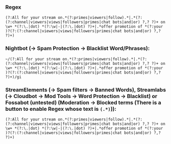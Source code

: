 ### Regex
`(?:All for your stream on.*(?:primes|viewers|follow).*|.*(?:(?:channel|viewers|views|followers|primes|chat bots|and|or) ?,? ?)+ on \w+ *(?:\.|dot) *(?:\w|-|(?:\.|dot) ?)+|.*offer promotion of *(?:your )?(?:(?:channel|viewers|views|followers|primes|chat bots|and|or) ?,? ?)+)`

### Nightbot (-> Spam Protection -> Blacklist Word/Phrases):
`~/(?:All for your stream on.*(?:primes|viewers|follow).*|.*(?:(?:channel|viewers|views|followers|primes|chat bots|and|or) ?,? ?)+ on \w+ *(?:\.|dot) *(?:\w|-|(?:\.|dot) ?)+|.*offer promotion of *(?:your )?(?:(?:channel|viewers|views|followers|primes|chat bots|and|or) ?,? ?)+)/gi`

### StreamElements (-> Spam filters -> Banned Words), Streamlabs (-> Cloudbot -> Mod Tools -> Word Protection -> Blacklist) or Fossabot (untested) (Moderation -> Blocked terms (There is a button to enable Regex whose text is `(.*)`)):
`(?:All for your stream on.*(?:primes|viewers|follow).*|.*(?:(?:channel|viewers|views|followers|primes|chat bots|and|or) ?,? ?)+ on \w+ *(?:\.|dot) *(?:\w|-|(?:\.|dot) ?)+|.*offer promotion of *(?:your )?(?:(?:channel|viewers|views|followers|primes|chat bots|and|or) ?,? ?)+)`

